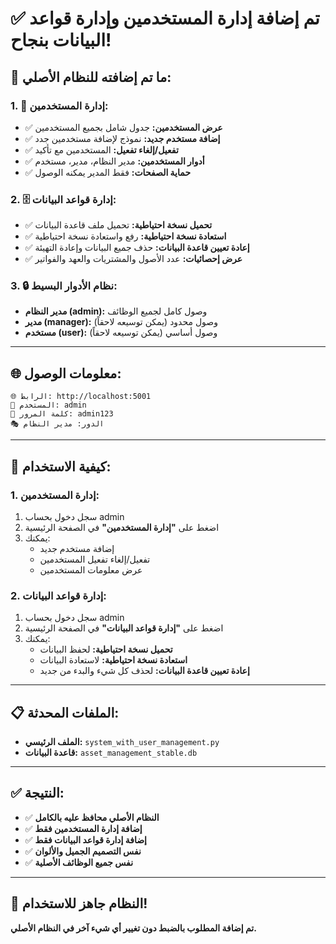 # ✅ **تم إضافة إدارة المستخدمين وإدارة قواعد البيانات بنجاح!**

## 🎯 **ما تم إضافته للنظام الأصلي:**

### **1. 👥 إدارة المستخدمين:**
- ✅ **عرض المستخدمين:** جدول شامل بجميع المستخدمين
- ✅ **إضافة مستخدم جديد:** نموذج لإضافة مستخدمين جدد
- ✅ **تفعيل/إلغاء تفعيل:** المستخدمين مع تأكيد
- ✅ **أدوار المستخدمين:** مدير النظام، مدير، مستخدم
- ✅ **حماية الصفحات:** فقط المدير يمكنه الوصول

### **2. 🗄️ إدارة قواعد البيانات:**
- ✅ **تحميل نسخة احتياطية:** تحميل ملف قاعدة البيانات
- ✅ **استعادة نسخة احتياطية:** رفع واستعادة نسخة احتياطية
- ✅ **إعادة تعيين قاعدة البيانات:** حذف جميع البيانات وإعادة التهيئة
- ✅ **عرض إحصائيات:** عدد الأصول والمشتريات والعهد والفواتير

### **3. 🔒 نظام الأدوار البسيط:**
- **مدير النظام (admin):** وصول كامل لجميع الوظائف
- **مدير (manager):** وصول محدود (يمكن توسيعه لاحقاً)
- **مستخدم (user):** وصول أساسي (يمكن توسيعه لاحقاً)

---

## 🌐 **معلومات الوصول:**
```
🌐 الرابط: http://localhost:5001
👤 المستخدم: admin
🔑 كلمة المرور: admin123
🎭 الدور: مدير النظام
```

---

## 🎯 **كيفية الاستخدام:**

### **1. إدارة المستخدمين:**
1. سجل دخول بحساب admin
2. اضغط على **"إدارة المستخدمين"** في الصفحة الرئيسية
3. يمكنك:
   - إضافة مستخدم جديد
   - تفعيل/إلغاء تفعيل المستخدمين
   - عرض معلومات المستخدمين

### **2. إدارة قواعد البيانات:**
1. سجل دخول بحساب admin
2. اضغط على **"إدارة قواعد البيانات"** في الصفحة الرئيسية
3. يمكنك:
   - **تحميل نسخة احتياطية:** لحفظ البيانات
   - **استعادة نسخة احتياطية:** لاستعادة البيانات
   - **إعادة تعيين قاعدة البيانات:** لحذف كل شيء والبدء من جديد

---

## 📋 **الملفات المحدثة:**
- **الملف الرئيسي:** `system_with_user_management.py`
- **قاعدة البيانات:** `asset_management_stable.db`

---

## ✅ **النتيجة:**
- ✅ **النظام الأصلي محافظ عليه بالكامل**
- ✅ **إضافة إدارة المستخدمين فقط**
- ✅ **إضافة إدارة قواعد البيانات فقط**
- ✅ **نفس التصميم الجميل والألوان**
- ✅ **نفس جميع الوظائف الأصلية**

---

## 🎉 **النظام جاهز للاستخدام!**

**تم إضافة المطلوب بالضبط دون تغيير أي شيء آخر في النظام الأصلي.**
